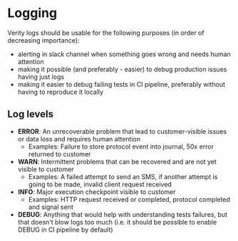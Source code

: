# Logging

Verity logs should be usable for the following purposes (in order of decreasing importance):
* alerting in slack channel when something goes wrong and needs human attention
* making it possible (and preferably - easier) to debug production issues having just logs
* making it easier to debug failing tests in CI pipeline, preferably without having to reproduce it locally

## Log levels

* __ERROR__: An unrecoverable problem that lead to customer-visible issues or data loss and requires human attention
  * Examples: Failure to store protocol event into journal, 50x error returned to customer
* __WARN__: Intermittent problems that can be recovered and are not yet visible to customer
  * Examples: A failed attempt to send an SMS, if another attempt is going to be made, invalid client request received
* __INFO__: Major execution checkpoint visible to customer
  * Examples: HTTP request received or completed, protocol completed and signal sent
* __DEBUG__: Anything that would help with understanding tests failures, but that doesn't blow logs too much 
    (i.e. it should be possible to enable DEBUG in CI pipeline by default)
  